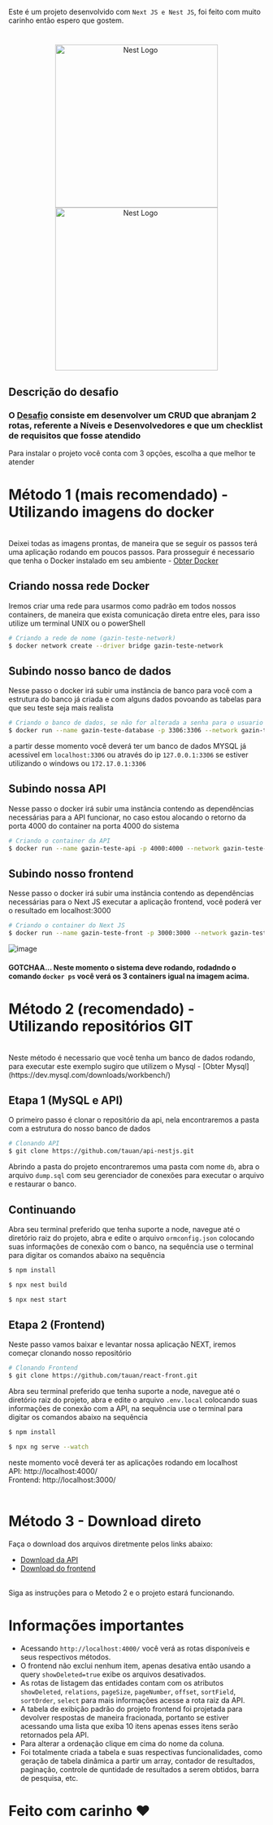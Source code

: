 Este é um projeto desenvolvido com `Next JS e Nest JS`, foi feito com muito carinho então espero que gostem.
#
<p align="center">
  <a href="https://github.com/tauan/api-nestjs" target="blank"><img src="https://nestjs.com/img/logo_text.svg" width="320" alt="Nest Logo" /></a> 
  <a href="https://github.com/tauan/react-front" target="blank"><img src="https://upload.wikimedia.org/wikipedia/commons/thumb/8/8e/Nextjs-logo.svg/207px-Nextjs-logo.svg.png" width="320" alt="Nest Logo" /></a> 
</p>

## Descrição do desafio
### O [Desafio](https://github.com/gazin-tech/Desafio-FullStack) consiste em desenvolver um CRUD que abranjam 2 rotas, referente a Níveis e Desenvolvedores e que um checklist de requisitos que fosse atendido 


Para instalar o projeto você conta com 3 opções, escolha a que melhor te atender   

# Método 1 (mais recomendado) - Utilizando imagens do docker
<br />
Deixei todas as imagens prontas, de maneira que se seguir os passos terá uma aplicação rodando em poucos passos. 
Para prosseguir é necessario que tenha o Docker instalado em seu ambiente - <a href="https://docs.docker.com/get-docker">Obter Docker</a>

## Criando nossa rede Docker
Iremos criar uma rede para usarmos como padrão em todos nossos containers, de maneira que exista comunicação direta entre eles, para isso utilize um terminal UNIX ou o powerShell

```bash
# Criando a rede de nome (gazin-teste-network)
$ docker network create --driver bridge gazin-teste-network

```

## Subindo nosso banco de dados
Nesse passo o docker irá subir uma instância de banco para você com a estrutura do banco já criada e com alguns dados povoando as tabelas para que seu teste seja mais realista

```bash
# Criando o banco de dados, se não for alterada a senha para o usuario root será 123456
$ docker run --name gazin-teste-database -p 3306:3306 --network gazin-teste-network -e MYSQL_ROOT_PASSWORD=123456 -d tauangabriel/gazin-teste-database

```

a partir desse momento você deverá ter um banco de dados MYSQL já acessivel em `localhost:3306` ou através do ip `127.0.0.1:3306` se estiver utilizando o windows ou `172.17.0.1:3306`  

## Subindo nossa API
Nesse passo o docker irá subir uma instância contendo as dependências necessárias para a API funcionar, no caso estou alocando o retorno da porta 4000 do container na porta 4000 do sistema

```bash
# Criando o container da API
$ docker run --name gazin-teste-api -p 4000:4000 --network gazin-teste-network -d tauangabriel/gazin-teste-api

```

## Subindo nosso frontend 
Nesse passo o docker irá subir uma instância contendo as dependências necessárias para o Next JS executar a aplicação frontend, você poderá ver o resultado em localhost:3000
```bash
# Criando o container do Next JS
$ docker run --name gazin-teste-front -p 3000:3000 --network gazin-teste-network -d tauangabriel/gazin-teste-front

```

![image](https://user-images.githubusercontent.com/7758523/152455072-16601579-02ce-4556-9461-902b03fccab5.png)
#### GOTCHAA... Neste momento o sistema deve rodando, rodadndo o comando `docker ps` você verá os 3 containers igual na imagem acima.

# Método 2 (recomendado) - Utilizando repositórios GIT
<br />
Neste método é necessario que você tenha um banco de dados rodando, para executar este exemplo sugiro que utilizem o Mysql - [Obter Mysql](https://dev.mysql.com/downloads/workbench/)

## Etapa 1 (MySQL e API)
O primeiro passo é clonar o repositório da api, nela encontraremos a pasta com a estrutura do nosso banco de dados

```bash
# Clonando API
$ git clone https://github.com/tauan/api-nestjs.git

```

Abrindo a pasta do projeto encontraremos uma pasta com nome `db`, abra o arquivo `dump.sql` com seu gerenciador de conexões para executar o arquivo e restaurar o banco.
<br />

## Continuando

Abra seu terminal preferido que tenha suporte a node, navegue até o diretório raiz do projeto, abra e edite o arquivo `ormconfig.json` colocando suas informações de conexão com o banco, na sequência use o terminal para digitar os comandos abaixo na sequência

```bash
$ npm install

```

```bash
$ npx nest build

```

```bash
$ npx nest start

```
## Etapa 2 (Frontend)
Neste passo vamos baixar e levantar nossa aplicação NEXT, iremos começar clonando nosso repositório 

```bash
# Clonando Frontend
$ git clone https://github.com/tauan/react-front.git

```

Abra seu terminal preferido que tenha suporte a node, navegue até o diretório raiz do projeto, abra e edite o arquivo `.env.local` colocando suas informações de conexão com a API, na sequência use o terminal para digitar os comandos abaixo na sequência

```bash
$ npm install

```

```bash
$ npx ng serve --watch

```

neste momento você deverá ter as aplicações rodando em localhost<br />
API: http://localhost:4000/<br />
Frontend: http://localhost:3000/
<br />
<br />

# Método 3 - Download direto
 Faça o download dos arquivos diretmente pelos links abaixo: 
 <br />
- <a href="https://codeload.github.com/tauan/api-nestjs/zip/refs/heads/master">Download da API</a>
- <a href="https://codeload.github.com/tauan/react-front/zip/refs/heads/master">Download do frontend</a>
<br />
Siga as instruções para o Metodo 2 e o projeto estará funcionando.


# Informações importantes

- Acessando `http://localhost:4000/` você verá as rotas disponíveis e seus respectivos métodos.
- O frontend não exclui nenhum item, apenas desativa então usando a query `showDeleted=true` exibe os arquivos desativados.
- As rotas de listagem das entidades contam com os atributos `showDeleted`, `relations`, `pageSize`, `pageNumber`, `offset`, `sortField`, `sortOrder`, `select` para mais informações acesse a rota raiz da API.
- A tabela de exibição padrão do projeto frontend foi projetada para devolver respostas de maneira fracionada, portanto se estiver acessando uma lista que exiba 10 itens apenas esses itens serão retornados pela API.
- Para alterar a ordenação clique em cima do nome da coluna.
- Foi totalmente criada a tabela e suas respectivas funcionalidades, como geração de tabela dinâmica a partir um array, contador de resultados, paginação, controle de quntidade de resultados a serem obtidos, barra de pesquisa, etc.


# Feito com carinho ♥ 
